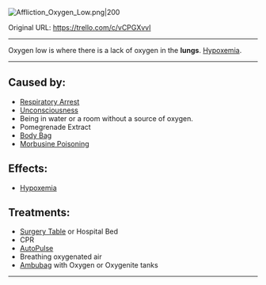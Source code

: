 ![Affliction_Oxygen_Low.png\|200](/Lungs/Oxygen%20Low%20-%20Attachments/6718845db30472d958dd7e6b.png)

Original URL: https://trello.com/c/vCPGXvvI

---

Oxygen low is where there is a lack of oxygen in the **lungs**. [Hypoxemia](../Blood/Hypoxemia.md).

---

## Caused by:

- [Respiratory Arrest](Respiratory%20Arrest.md)
- [Unconsciousness](../Head_Brain/Unconsciousness.md)
- Being in water or a room without a source of oxygen.
- Pomegrenade Extract
- [Body Bag](../Items/Body%20Bag.md)
- [Morbusine Poisoning](../Torso/Morbusine%20Poisoning.md)

## Effects:

- [Hypoxemia](../Blood/Hypoxemia.md)

## Treatments:

- [Surgery Table](../Items/Surgery%20Table.md) or Hospital Bed
- CPR
- [AutoPulse](../Items/AutoPulse.md)
- Breathing oxygenated air
- [Ambubag](../Items/Ambubag.md) with Oxygen or Oxygenite tanks

---

